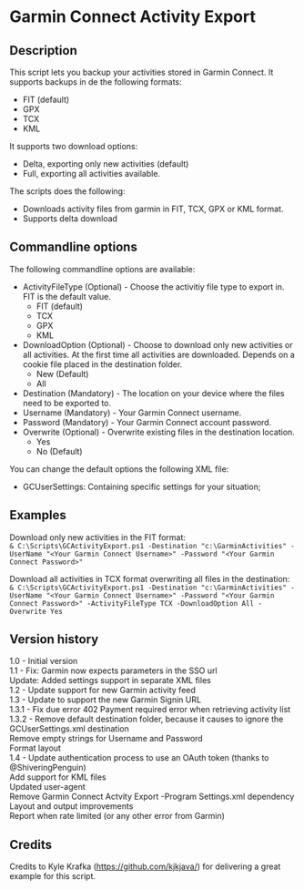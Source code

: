 # Garmin Connect Activity Export

## Description
This script lets you backup your activities stored in Garmin Connect. It supports backups in de the following formats:
- FIT (default)
- GPX
- TCX
- KML

It supports two download options:
- Delta, exporting only new activities (default)
- Full, exporting all activities available.

The scripts does the following:
 - Downloads activity files from garmin in FIT, TCX, GPX or KML format.
 - Supports delta download

## Commandline options
The following commandline options are available:<br>
- ActivityFileType (Optional) - Choose the activitiy file type to export in. FIT is the default value.
	- FIT (default)
	- TCX
	- GPX
	- KML
- DownloadOption (Optional) - Choose to download only new activities or all activities. At the first time all activities are downloaded. Depends on a cookie file placed in the destination folder.
	- New (Default)
	- All
- Destination (Mandatory) - The location on your device where the files need to be exported to.
- Username (Mandatory) - Your Garmin Connect username.
- Password (Mandatory) - Your Garmin Connect account password.
- Overwrite (Optional) - Overwrite existing files in the destination location.
	- Yes
	- No (Default)

You can change the default options the following XML file:
- GCUserSettings: Containing specific settings for your situation;

## Examples
Download only new activities in the FIT format:<br>
```& C:\Scripts\GCActivityExport.ps1 -Destination "c:\GarminActivities" -UserName "<Your Garmin Connect Username>" -Password "<Your Garmin Connect Password>"```

Download all activities in TCX format overwriting all files in the destination:<br>
```& C:\Scripts\GCActivityExport.ps1 -Destination "c:\GarminActivities" -UserName "<Your Garmin Connect Username>" -Password "<Your Garmin Connect Password>" -ActivityFileType TCX -DownloadOption All -Overwrite Yes```

## Version history<br>
1.0   - Initial version<br>
1.1   - Fix: Garmin now expects parameters in the SSO url<br>
        Update: Added settings support in separate XML files<br>
1.2   - Update support for new Garmin activity feed<br>
1.3   - Update to support the new Garmin Signin URL<br>
1.3.1 - Fix due error 402 Payment required error when retrieving activity list<br>
1.3.2 - Remove default destination folder, because it causes to ignore the GCUserSettings.xml destination<br>
        Remove empty strings for Username and Password<br>
        Format layout<br>
1.4   - Update authentication process to use an OAuth token (thanks to @ShiveringPenguin)<br>
        Add support for KML files<br>
        Updated user-agent<br>
        Remove Garmin Connect Actvity Export -Program Settings.xml dependency<br>
        Layout and output improvements<br>
        Report when rate limited (or any other error from Garmin)<br>
## Credits
Credits to Kyle Krafka (https://github.com/kjkjava/) for delivering a great example for this script.
